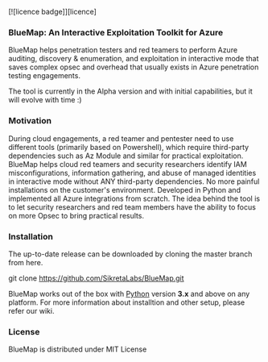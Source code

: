 [![licence badge]][licence] 

### BlueMap: An Interactive Exploitation Toolkit for Azure

BlueMap helps penetration testers and red teamers to perform Azure auditing, discovery & enumeration, and exploitation in interactive mode that saves complex opsec and overhead that usually exists in Azure penetration testing engagements.

The tool is currently in the Alpha version and with initial capabilities, but it will evolve with time :)

### Motivation

During cloud engagements, a red teamer and pentester need to use different tools (primarily based on Powershell), which require third-party dependencies such as Az Module and similar for practical exploitation.  BlueMap helps cloud red teamers and security researchers identify IAM misconfigurations, information gathering, and abuse of managed identities in interactive mode without ANY third-party dependencies. No more painful installations on the customer's environment. 
Developed in Python and implemented all Azure integrations from scratch. The idea behind the tool is to let security researchers and red team members have the ability to focus on more Opsec to bring practical results.

### Installation

The up-to-date release can be downloaded by cloning the master branch from here.
   
   git clone https://github.com/SikretaLabs/BlueMap.git

BlueMap works out of the box with [Python](https://www.python.org/download/) version **3.x** and above on any platform.
For more information about installtion and other setup, please refer our wiki.

### License

BlueMap is distributed under MIT License
